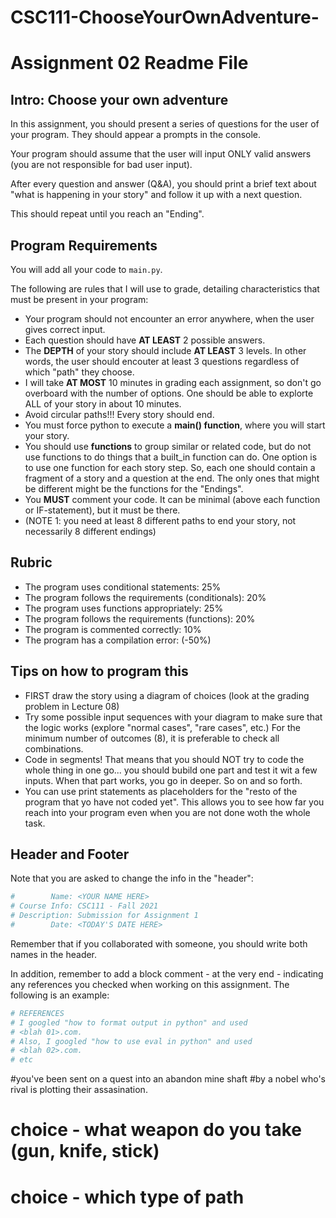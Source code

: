 # CSC111-ChooseYourOwnAdventure-

# Assignment 02 Readme File


## Intro: Choose your own adventure

In this assignment, you should present a series of questions for the user of your program. They should appear a prompts in the console.

Your program should assume that the user will input ONLY valid answers (you are not responsible for bad user input).

After every question and answer (Q&A), you should print a brief text about "what is happening in your story" and follow it up with a next question.

This should repeat until you reach an "Ending".

## Program Requirements

You will add all your code to `main.py`.

The following are rules that I will use to grade,  detailing characteristics that must be present in your program:

  - Your program should not encounter an error anywhere, when the user gives correct input.
  - Each question should have **AT LEAST** 2 possible answers.
  - The **DEPTH** of your story should include **AT LEAST** 3 levels. In other words, the user should encouter at least 3 questions regardless of which "path" they choose.
  - I will take **AT MOST** 10 minutes in grading each assignment, so don't go overboard with the number of options. One should be able to explorte ALL of your story in about 10 minutes.
  - Avoid circular paths!!! Every story should end.
  - You must force python to execute a **main() function**, where you will start your story.
  - You should use **functions** to group similar or related code, but do not use functions to do things that a built_in function can do. One option is to use one function for each story step. So, each one should contain a fragment of a story and a question at the end. The only ones that might be different might be the functions for the "Endings".
  - You **MUST** comment your code. It can be minimal (above each function or IF-statement), but it must be there.
  - (NOTE 1: you need at least 8 different paths to end your story, not necessarily 8 different endings)


## Rubric

  - The program uses conditional statements: 25%
  - The program follows the requirements (conditionals): 20%
  - The program uses functions appropriately: 25%
  - The program follows the requirements (functions): 20%
  - The program is commented correctly: 10%
  - The program has a compilation error: (-50%)

## Tips on how to program this  

  - FIRST draw the story using a diagram of choices (look at the grading problem in Lecture 08)
  - Try some possible input sequences with your diagram to make sure that the logic works (explore "normal cases", "rare cases", etc.) For the minimum number of outcomes (8), it is preferable to check all combinations.
  - Code in segments! That means that you should NOT try to code the whole thing in one go... you should bubild one part and test it wit a few inputs. When that part works, you go in deeper. So on and so forth.
  - You can use print statements as placeholders for the "resto of the program that yo have not coded yet". This allows you to see how far you reach into your program even when you are not done woth the whole task.


## Header and Footer
Note that you are asked to change the info in the "header":
```python
#        Name: <YOUR NAME HERE>
# Course Info: CSC111 - Fall 2021
# Description: Submission for Assignment 1
#        Date: <TODAY'S DATE HERE>
```

Remember that if you collaborated with someone, you should write both names in the header.

In addition, remember to add a block comment - at the very end -  indicating any references you checked when working on this assignment. The following is an example:

```python
# REFERENCES
# I googled "how to format output in python" and used
# <blah 01>.com.
# Also, I googled "how to use eval in python" and used
# <blah 02>.com.
# etc
```

#you've been sent on a quest into an abandon mine shaft
#by a nobel who's rival is plotting their assasination.
# choice - what weapon do you take (gun, knife, stick)
# choice - which type of path 

